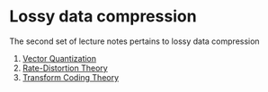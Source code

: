 # Lossy data compression

The second set of lecture notes pertains to lossy data compression

1. [Vector Quantization](./vector_quant.md)
2. [Rate-Distortion Theory](./rd.md)
3. [Transform Coding Theory](./transform_coding_theory.md)
